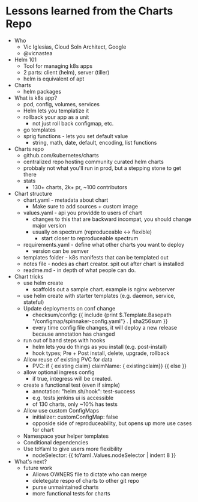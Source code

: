 # Lessons learned from the Charts Repo

* Who
  * Vic Iglesias, Cloud Soln Architect, Google
  * @vicnastea
* Helm 101
  * Tool for managing k8s apps
  * 2 parts:  client (helm), server (tiller)
  * helm is equivalent of apt
* Charts
  * helm packages
* What is k8s app?
  * pod, config, volumes, services
  * Helm lets you templatize it
  * rollback your app as a unit
    * not just roll back configmap, etc.
  * go templates
  * sprig functions - lets you set default value 
    * string, math, date, default, encoding, list functions
* Charts repo 
  * github.com/kubernetes/charts
  * centralized repo hosting community curated helm charts
  * probbaly not what you'll run in prod, but a stepping stone to get there
  * stats
    * 130+ charts, 2k+ pr, ~100 contributors
* Chart structure
  * chart.yaml - metadata about chart
    * Make sure to add sources + custom image
  * values.yaml - api you providde to users of chart
    * changes to this that are backward incompat, you should change major version
    * usually on spectrum (reproduceable <-> flexible)
      * start closer to reproduceable spectrum
  * requirements.yaml - define what other charts you want to deploy
    * version can be semver
  * templates folder - k8s manifests that can be templated out
  * notes file - nodes as chart creator.  spit out after chart is installed
  * readme.md - in depth of what people can do.
* Chart tricks
  * use helm create
    * scaffolds out a sample chart.  example is nginx webserver
  * use helm create with starter templates (e.g. daemon, service, stateful)
  * Update deployments on conf change
    * checksum/config: {{ include {print $.Template.Basepath "/configmap/spinnaker-config.yaml"} . | sha256sum }}
    * every time config file changes, it will deploy a new release because annotation has changed
  * run out of band steps with hooks
    * helm lets you do things as you install (e.g. post-install)
    * hook types;  Pre + Post install, delete, upgrade, rollback
  * Allow reuse of existing PVC for data
    * PVC: if { existing claim} claimName: { existingclaim}} {{ else }}
  * allow optional ingress config
    * if true, integress will be created.  
  * create a functional test (even if simple)
    * annotation: "helm.sh/hook": test-success
    * e.g. tests jenkins ui is accessible
    * of 130 charts, only ~10% has tests
  * Allow use custom ConfigMaps
    * initializer: customConfigMap: false
    * opposide side of reproduceability, but opens up more use cases for chart
  * Namespace your helper templates
  * Conditional dependencies
  * Use toYaml to give users more flexibility
    * nodeSelector: {{ toYaml .Values.nodeSelector | indent 8 }}
* What's next?
  * future work
    * Allows OWNERS file to dictate who can merge
    * deletegate respo of charts to other git repo
    * purse unmaintained charts
    * more functional tests for charts
